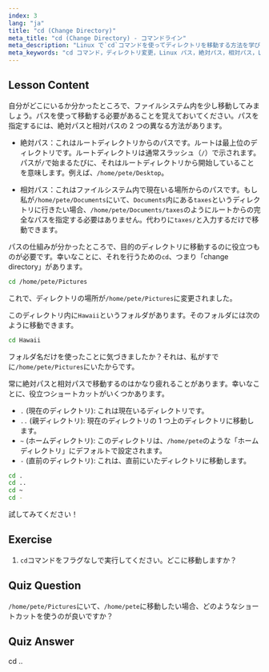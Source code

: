 ```yaml
---
index: 3
lang: "ja"
title: "cd (Change Directory)"
meta_title: "cd (Change Directory) - コマンドライン"
meta_description: "Linux で`cd`コマンドを使ってディレクトリを移動する方法を学びます。絶対パス、相対パス、便利なショートカットを理解しましょう。Linux の学習を始めましょう！"
meta_keywords: "cd コマンド，ディレクトリ変更，Linux パス，絶対パス，相対パス，Linux チュートリアル，初心者 Linux, Linux ナビゲーション"
---
```


## Lesson Content

自分がどこにいるか分かったところで、ファイルシステム内を少し移動してみましょう。パスを使って移動する必要があることを覚えておいてください。パスを指定するには、絶対パスと相対パスの 2 つの異なる方法があります。

- 絶対パス：これはルートディレクトリからのパスです。ルートは最上位のディレクトリです。ルートディレクトリは通常スラッシュ（`/`）で示されます。パスが`/`で始まるたびに、それはルートディレクトリから開始していることを意味します。例えば、`/home/pete/Desktop`。

- 相対パス：これはファイルシステム内で現在いる場所からのパスです。もし私が`/home/pete/Documents`にいて、`Documents`内にある`taxes`というディレクトリに行きたい場合、`/home/pete/Documents/taxes`のようにルートからの完全なパスを指定する必要はありません。代わりに`taxes/`と入力するだけで移動できます。

パスの仕組みが分かったところで、目的のディレクトリに移動するのに役立つものが必要です。幸いなことに、それを行うための`cd`、つまり「change directory」があります。

```bash
cd /home/pete/Pictures
```

これで、ディレクトリの場所が`/home/pete/Pictures`に変更されました。

このディレクトリ内に`Hawaii`というフォルダがあります。そのフォルダには次のように移動できます。

```bash
cd Hawaii
```

フォルダ名だけを使ったことに気づきましたか？それは、私がすでに`/home/pete/Pictures`にいたからです。

常に絶対パスと相対パスで移動するのはかなり疲れることがあります。幸いなことに、役立つショートカットがいくつかあります。

- `.` (現在のディレクトリ): これは現在いるディレクトリです。
- `..` (親ディレクトリ): 現在のディレクトリの 1 つ上のディレクトリに移動します。
- `~` (ホームディレクトリ): このディレクトリは、`/home/pete`のような「ホームディレクトリ」にデフォルトで設定されます。
- `-` (直前のディレクトリ): これは、直前にいたディレクトリに移動します。

```bash
cd .
cd ..
cd ~
cd -
```

試してみてください！

## Exercise

1. `cd`コマンドをフラグなしで実行してください。どこに移動しますか？

## Quiz Question

`/home/pete/Pictures`にいて、`/home/pete`に移動したい場合、どのようなショートカットを使うのが良いですか？

## Quiz Answer

cd ..
